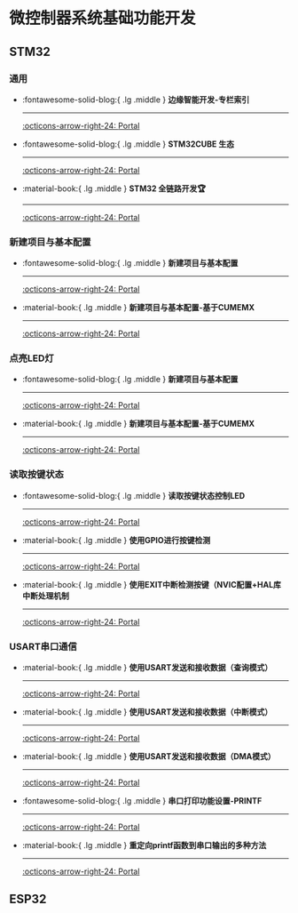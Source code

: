 # 微控制器系统基础功能开发

## STM32

### 通用

<div class="grid cards" markdown>

-   :fontawesome-solid-blog:{ .lg .middle } __边缘智能开发-专栏索引__

    ---

    [:octicons-arrow-right-24: <a href="https://zhuanlan.zhihu.com/p/696554081" target="_blank"> Portal </a>](#)

-   :fontawesome-solid-blog:{ .lg .middle } __STM32CUBE 生态__

    ---

    [:octicons-arrow-right-24: <a href="https://zhuanlan.zhihu.com/p/703460029" target="_blank"> Portal </a>](#)

-   :material-book:{ .lg .middle } __STM32 全链路开发🏆__

    ---

    [:octicons-arrow-right-24: <a href="https://blog.csdn.net/Mculover666/article/details/126943245" target="_blank"> Portal </a>](#)


</div>


### 新建项目与基本配置 

<div class="grid cards" markdown>


-   :fontawesome-solid-blog:{ .lg .middle } __新建项目与基本配置__

    ---

    [:octicons-arrow-right-24: <a href="https://blog.csdn.net/Mculover666/article/details/95240932" target="_blank"> Portal </a>](#)

-   :material-book:{ .lg .middle } __新建项目与基本配置-基于CUMEMX__

    ---

    [:octicons-arrow-right-24: <a href="https://zhuanlan.zhihu.com/p/696541926" target="_blank"> Portal </a>](#)

</div>


### 点亮LED灯

<div class="grid cards" markdown>


-   :fontawesome-solid-blog:{ .lg .middle } __新建项目与基本配置__

    ---

    [:octicons-arrow-right-24: <a href="https://blog.csdn.net/Mculover666/article/details/95240932" target="_blank"> Portal </a>](#)

-   :material-book:{ .lg .middle } __新建项目与基本配置-基于CUMEMX__

    ---

    [:octicons-arrow-right-24: <a href="https://zhuanlan.zhihu.com/p/696541926" target="_blank"> Portal </a>](#)

</div>

### 读取按键状态

<div class="grid cards" markdown>


-   :fontawesome-solid-blog:{ .lg .middle } __读取按键状态控制LED__

    ---

    [:octicons-arrow-right-24: <a href="https://zhuanlan.zhihu.com/p/703460029" target="_blank"> Portal </a>](#)


-   :material-book:{ .lg .middle } __使用GPIO进行按键检测__

    ---

    [:octicons-arrow-right-24: <a href="https://blog.csdn.net/Mculover666/article/details/95907760" target="_blank"> Portal </a>](#)

-   :material-book:{ .lg .middle } __使用EXIT中断检测按键（NVIC配置+HAL库中断处理机制__

    ---

    [:octicons-arrow-right-24: <a href="https://blog.csdn.net/Mculover666/article/details/95938913" target="_blank"> Portal </a>](#)

</div>

### USART串口通信

<div class="grid cards" markdown>

-   :material-book:{ .lg .middle } __使用USART发送和接收数据（查询模式）__

    ---

    [:octicons-arrow-right-24: <a href="https://blog.csdn.net/Mculover666/article/details/95941795" target="_blank"> Portal </a>](#)

-   :material-book:{ .lg .middle } __使用USART发送和接收数据（中断模式）__

    ---

    [:octicons-arrow-right-24: <a href="https://blog.csdn.net/Mculover666/article/details/95968858" target="_blank"> Portal </a>](#)

-   :material-book:{ .lg .middle } __使用USART发送和接收数据（DMA模式）__

    ---

    [:octicons-arrow-right-24: <a href="https://blog.csdn.net/Mculover666/article/details/99708292" target="_blank"> Portal </a>](#)

-   :fontawesome-solid-blog:{ .lg .middle } __串口打印功能设置-PRINTF__

    ---

    [:octicons-arrow-right-24: <a href="https://zhuanlan.zhihu.com/p/696553590" target="_blank"> Portal </a>](#)

-   :material-book:{ .lg .middle } __重定向printf函数到串口输出的多种方法__

    ---

    [:octicons-arrow-right-24: <a href="https://blog.csdn.net/Mculover666/article/details/99842909" target="_blank"> Portal </a>](#)


</div>


## ESP32